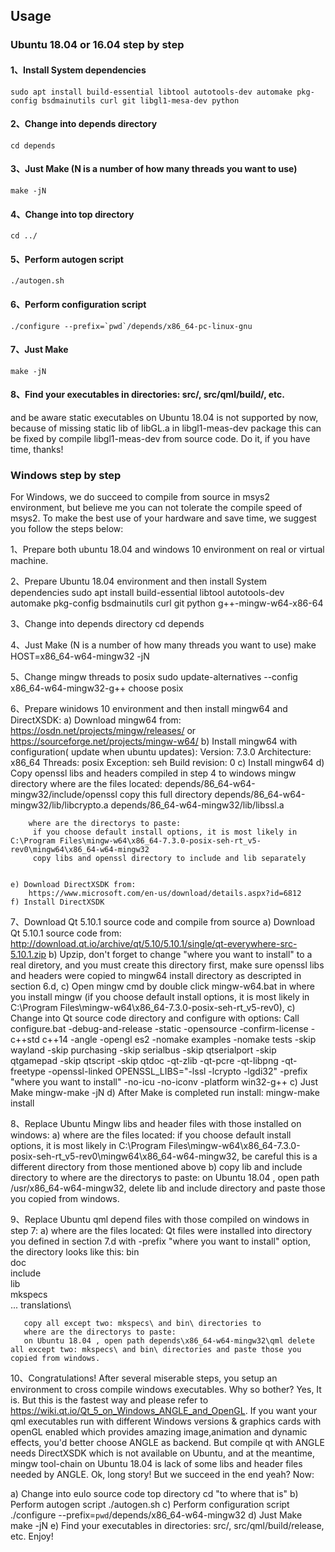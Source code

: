 ## Usage

### Ubuntu 18.04 or 16.04 step by step

#### 1、Install System dependencies
    sudo apt install build-essential libtool autotools-dev automake pkg-config bsdmainutils curl git libgl1-mesa-dev python
#### 2、Change into depends directory
    cd depends
#### 3、Just Make (N is a number of how many threads you want to use)
    make -jN
#### 4、Change into top directory
    cd ../
#### 5、Perform autogen script
    ./autogen.sh
#### 6、Perform configuration script
    ./configure --prefix=`pwd`/depends/x86_64-pc-linux-gnu
#### 7、Just Make
    make -jN
#### 8、Find your executables in directories: src/, src/qml/build/, etc.


and be aware static executables on Ubuntu 18.04 is not supported by now,
because of missing static lib of libGL.a in libgl1-meas-dev package this can be fixed by compile libgl1-meas-dev from source code.
Do it, if you have time, thanks!



### Windows step by step

For Windows, we do succeed to compile from source in msys2 environment, but believe me you can not tolerate the compile speed of msys2.
To make the best use of your hardware and save time, we suggest you follow the steps below:

1、Prepare both ubuntu 18.04 and windows 10 environment on real or virtual machine.

2、Prepare Ubuntu 18.04 environment and then install System dependencies
    sudo apt install build-essential libtool autotools-dev automake pkg-config bsdmainutils curl git python g++-mingw-w64-x86-64

3、Change into depends directory
    cd depends

4、Just Make (N is a number of how many threads you want to use)
    make HOST=x86_64-w64-mingw32 -jN

5、Change mingw threads to posix
    sudo update-alternatives --config x86_64-w64-mingw32-g++
    choose posix

6、Prepare winidows 10 environment and then install mingw64 and DirectXSDK:
    a) Download mingw64 from: 
        https://osdn.net/projects/mingw/releases/
        or
        https://sourceforge.net/projects/mingw-w64/
    b) Install mingw64 with configuration( update when ubuntu updates):
        Version: 7.3.0
        Architecture: x86_64
        Threads: posix
        Exception: seh
        Build revision: 0
    c) Install mingw64
    d) Copy openssl libs and headers compiled in step 4 to windows mingw directory
        where are the files located: 
         depends/86_64-w64-mingw32/include/openssl     copy this full directory
         depends/86_64-w64-mingw32/lib/libcrypto.a
         depends/86_64-w64-mingw32/lib/libssl.a

        where are the directorys to paste:
         if you choose default install options, it is most likely in C:\Program Files\mingw-w64\x86_64-7.3.0-posix-seh-rt_v5-rev0\mingw64\x86_64-w64-mingw32
         copy libs and openssl directory to include and lib separately 


    e) Download DirectXSDK from: 
        https://www.microsoft.com/en-us/download/details.aspx?id=6812
    f) Install DirectXSDK

7、Download Qt 5.10.1 source code and compile from source 
    a) Download Qt 5.10.1 source code from: 
        http://download.qt.io/archive/qt/5.10/5.10.1/single/qt-everywhere-src-5.10.1.zip
    b) Upzip, 
       don't forget to change "where you want to install" to a real diretory,
       and you must create this directory first,
       make sure openssl libs and headers were copied to mingw64 install directory as descripted in section 6.d,
    c) Open mingw cmd by double click mingw-w64.bat in where you install mingw (if you choose default install options, it is most likely in C:\Program Files\mingw-w64\x86_64-7.3.0-posix-seh-rt_v5-rev0),
    c) Change into Qt source code directory and configure with options:
        Call configure.bat -debug-and-release -static -opensource -confirm-license -c++std c++14 -angle -opengl es2 -nomake examples
        -nomake tests -skip wayland -skip purchasing -skip serialbus -skip qtserialport -skip qtgamepad -skip qtscript -skip qtdoc -qt-zlib
        -qt-pcre -qt-libpng -qt-freetype -openssl-linked OPENSSL_LIBS="-lssl -lcrypto -lgdi32" -prefix "where you want to install" -no-icu -no-iconv -platform win32-g++
    c) Just Make
        mingw-make -jN
    d) After Make is completed run install:
        mingw-make install 

8、Replace Ubuntu Mingw libs and header files with those installed on windows:
    a) where are the files located: 
       if you choose default install options, it is most likely in C:\Program Files\mingw-w64\x86_64-7.3.0-posix-seh-rt_v5-rev0\mingw64\x86_64-w64-mingw32,
       be careful this is a different directory from those mentioned above
    b) copy lib and include directory to 
       where are the directorys to paste:
       on Ubuntu 18.04 , open path /usr/x86_64-w64-mingw32, delete lib and include directory and paste those you copied from windows. 

9、Replace Ubuntu qml depend files with those compiled on windows in step 7:
     a) where are the files located: 
        Qt files were installed into directory you defined in section 7.d with -prefix "where you want to install" option,
        the directory looks like this:
          bin\
          doc\
          include\
          lib\
          mkspecs\
          ...
          translations\

       copy all except two: mkspecs\ and bin\ directories to 
       where are the directorys to paste:
       on Ubuntu 18.04 , open path depends\x86_64-w64-mingw32\qml delete all except two: mkspecs\ and bin\ directories and paste those you copied from windows. 

10、Congratulations! After several miserable steps, you setup an environment to cross compile windows executables. Why so bother? Yes, It is. 
   But this is the fastest way and please refer to https://wiki.qt.io/Qt_5_on_Windows_ANGLE_and_OpenGL.
   If you want your qml executables run with different Windows versions & graphics cards with openGL enabled which provides amazing image,animation and dynamic effects,
   you'd better choose ANGLE as backend. But compile qt with ANGLE needs DirectXSDK which is not available on Ubuntu, and at the meantime, mingw tool-chain on Ubuntu 18.04 is lack of some libs and header files needed by ANGLE.
   Ok, long story! But we succeed in the end yeah? Now:

  a) Change into eulo source code top directory
    cd "to where that is"
  b) Perform autogen script
    ./autogen.sh
  c) Perform configuration script
    ./configure --prefix=`pwd`/depends/x86_64-w64-mingw32
  d) Just Make
    make -jN
  e) Find your executables in directories: src/, src/qml/build/release, etc. Enjoy!








